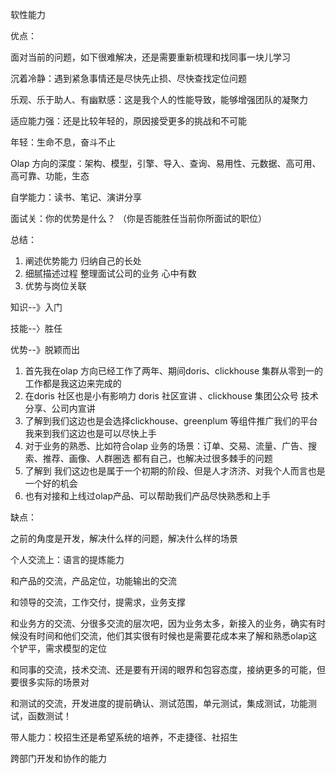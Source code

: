 软性能力



优点：

面对当前的问题，如下很难解决，还是需要重新梳理和找同事一块儿学习

沉着冷静：遇到紧急事情还是尽快先止损、尽快查找定位问题

乐观、乐于助人、有幽默感：这是我个人的性能导致，能够增强团队的凝聚力

适应能力强：还是比较年轻的，原因接受更多的挑战和不可能

年轻：生命不息，奋斗不止

Olap 方向的深度：架构、模型，引擎、导入、查询、易用性、元数据、高可用、高可靠、功能，生态

自学能力：读书、笔记、演讲分享



面试关：你的优势是什么？ （你是否能胜任当前你所面试的职位）







总结：

1. 阐述优势能力 归纳自己的长处 
2. 细腻描述过程 整理面试公司的业务 心中有数
3. 优势与岗位关联



知识--》入门

技能--〉胜任

优势--》脱颖而出





1. 首先我在olap 方向已经工作了两年、期间doris、clickhouse 集群从零到一的工作都是我这边来完成的
2. 在doris 社区也是小有影响力 doris 社区宣讲 、clickhouse 集团公众号 技术分享、公司内宣讲
3. 了解到我们这边也是会选择clickhouse、greenplum 等组件推广我们的平台 我来到我们这边也是可以尽快上手
4. 对于业务的熟悉、比如符合olap 业务的场景：订单、交易、流量、广告、搜索、推荐、画像、人群圈选 都有自己，也解决过很多棘手的问题
5. 了解到 我们这边也是属于一个初期的阶段、但是人才济济、对我个人而言也是一个好的机会
6. 也有对接和上线过olap产品、可以帮助我们产品尽快熟悉和上手





缺点：

之前的角度是开发，解决什么样的问题，解决什么样的场景

个人交流上：语言的提炼能力

和产品的交流，产品定位，功能输出的交流

和领导的交流，工作交付，提需求，业务支撑

和业务方的交流、分很多交流的层次吧，因为业务太多，新接入的业务，确实有时候没有时间和他们交流，他们其实很有时候也是需要花成本来了解和熟悉olap这个铲平，需求模型的定位

和同事的交流，技术交流、还是要有开阔的眼界和包容态度，接纳更多的可能，但要很多实际的场景对

和测试的交流，开发进度的提前确认、测试范围，单元测试，集成测试，功能测试，函数测试！

带人能力：校招生还是希望系统的培养，不走捷径、社招生 

跨部门开发和协作的能力

